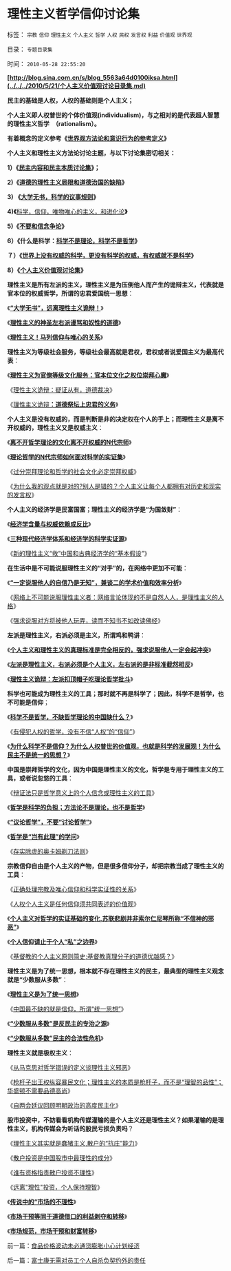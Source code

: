 # 理性主义哲学信仰讨论集

标签： `宗教` `信仰` `理性主义` `个人主义` `哲学` `人权` `民权` `发言权` `利益` `价值观` `世界观` 

目录： `专题目录集`

时间： `2010-05-28 22:55:20`

**[http://blog.sina.com.cn/s/blog_5563a64d0100iksa.html](../../../2010/5/21/个人主义价值观讨论目录集.md)**

**民主的基础是人权，人权的基础则是个人主义；**

**个人主义即人权普世的个体价值观(individualism)，与之相对的是代表超人智慧的理性主义哲学　（rationalism）。**

**有着概念的定义参考《[世界观方法论和意识行为的参考定义](../../../2010/2/11/世界观方法论和意识行为的参考定义.md)》**



**个人主义和理性主义方法论讨论主题，与以下讨论集密切相关：**

**1）《**[**民主内容和民主本质讨论集**](../../../2009/10/27/讨论集：什么是democracy？什么不是？.md)**》；**

**2)《**[**道德的理性主义局限和道德治国的缺陷**](../../../2009/11/19/道德的局限性和道德规范的适用范围.md)**》**

**3) 《**[**大学无书，科学的议事规则**](../../../2009/6/17/民主就是科学的议事规则.md)**》**

**4)《**[科学，信仰，唯物唯心的主义，和进化论](../../../2009/11/27/科学，信仰，唯物唯心的主义，和进化论.md)**》**

**5)《[不要和信念争论](../../../2009/12/14/和猪打架，和信念争论（不是信仰）.md)》**

**6）《什么是科学：[科学不是理论，科学不是哲学](../../../2009/12/22/什么是科学？科学实证性和理论和哲学.md)》**

**７）《[世界上没有权威的科学，更没有科学的权威，有权威就不是科学](../../../2010/1/10/科学的权威和权威的“科学”.md)》**

**8）《**[**个人主义价值观讨论集**](../../../2010/5/21/个人主义价值观讨论目录集.md)**》**

**理性主义是所有左派的主义，理性主义是为压倒他人而产生的诡辩主义，代表就是官本位的权威哲学，所谓的忠君爱国统一思想**：

《[**“大学无书”，远离理性主义诡辩！**](../../../2008/8/31/“大学无书”，远离中国式诡辩！.md)》

《[**理性主义的神圣左右派谩骂和奴性的道德**](../../../2009/4/12/神圣的愤怒谩骂和奴性的道德.md)》

《[**理性主义！马列信仰与唯心的关系**](../../../2009/5/9/人性本私！马列信仰和唯心主义的关系.md)》

**理性主义为等级社会服务，等级社会最高就是君权，君权或者说爱国主义为最高代表**：

《[**理性主义为官僚等级文化服务：官本位文化之权位崇拜心魔**](../../../2008/10/10/中国式诡辩：官本位文化之权位崇拜心魔.md)》

《[理性主义诡辩：疑证从有，道德裁决](../../../2009/3/25/中国式诡辩：疑证从有，君权裁决.md)》

《[理性主义诡辩](../../../2009/3/25/中国式诡辩：疑证从有，君权裁决.md)[**：道德祭坛上忠君的义务**](../../../2009/3/25/中国式诡辩：道德祭坛上忠君的义务.md)》



**个人主义是没有权威的，而是判断是非的决定权在个人的手上；而理性主义是离不开权威的，理性主义又是权威主义**：

《[**离不开哲学理论的文化离不开权威的N代宗师**](../../../2009/7/27/离不开哲学理论的文化离不开权威的N代宗师.md)》

《[**理论哲学的N代宗师如何面对科学的实证集**](../../../2009/7/27/理论哲学的N代宗师如何面对科学的实证集.md)》

《[过分崇拜理论和哲学的社会文化必定崇拜权威](../../../2009/7/29/过分崇拜理论和哲学的社会文化必定崇拜权威.md)》

《[为什么我的观点就是对的?别人是错的？个人主义让每个人都拥有对历史和现实的发言权](../../../2010/5/20/为什么我的观点就是对的？别人是错的？.md)》



**个人主义的经济学是民富国富；理性主义的经济学是“为国敛财”**：

《[**经济学含量与权威依赖成反比**](../../../2009/12/23/经济学的科学含量与权威依赖成反比.md)》

《[**三种现代经济学体系和经济学的科学实证源**](../../../2010/1/21/三种现代经济学体系和经济学的科学实证源.md)》

《[新的理性主义“救”中国和古典经济学的“基本假设](../../../2009/12/23/新的主义“救”中国的步骤和古典经济学的“基本假设”.md)”》

**在生活中是不可能说服理性主义的“对手”的，在网络中更加不可能**：

《[**“一定说服他人的自信乃是无知”，兼谈二的学术价值和效率分析**](../../../2009/11/24/牛二的学术价值和效率分析.md)》

《[网络上不可能说服理性主义者：网络言论体现的不是自然人人，是理性主义的人格](../../../2009/7/24/网络言论体现的不是人，是人格.md)》

《[强求说服对方将被他人玩弄，读而不知书不如改读佛经](../../../2010/1/6/读而不知书不如改读佛经.md)》

**左派是理性主义，右派必须是主义，所谓鸡和鸭讲**：

《[**个人主义和理性主义的真理标准是完全相反的，强求说服他人一定会起冲突**](../../../2009/11/26/真理标准不一导致文明的冲突.md)》

《[**左派是理性主义，右派必须是个人主义，左右派的是非标准截然相反**](../../../2009/10/9/完全相反的是非标准.md)》

《[**理性主义诡辩：左派扣顶帽子吃理论哲学批斗**](../../../2009/7/27/实用主义的现代愚民制造业.md)》

**科学也可能成为理性主义的工具；那时就不再是科学了；因此，科学不是哲学，也不可能是信仰**；

《[**科学不是哲学，不缺哲学理论的中国缺什么？**](../../../2009/11/27/科学不是哲学，不缺哲学理论的中国缺什么？.md)》

《[有侵犯人权的哲学，没有不信“人权”的“信仰”](../../../2009/11/27/有侵犯人权的哲学，没有不信“人权”的“信仰”.md)》

《[**为什么科学不是信仰？为什么人权普世的价值观，也就是科学的发展观！为什么民主不是统一的思想？**](../../../2009/12/17/为什么科学不是信仰？为什么普价就是科学的发展观.md)》

**中国是崇拜哲学的文化，因为中国是理性主义的文化，哲学是专用于理性主义的工具，或者说忽悠的工具**：

《[辩证法只是哲学意义上的个人信念或理性主义的工具](../../../2010/1/4/辩证法只是哲学意义上的个人信念.md)》

《[**哲学是科学的负担；方法论不是理论，也不是哲学**](../../../2010/2/11/哲学是科学的负担；方法论不是理论，也不是哲学.md)》

《[**“议论哲学”，不要“讨论哲学”**](../../../2010/2/11/“议论哲学”，不要“讨论哲学”.md)》

《[**哲学是“岂有此理”的学问**](../../../2010/2/12/哲学是“岂有此理”的学问.md)》

《[存实除虚的奥卡姆剃刀法则](../../../2010/1/5/存实除虚的奥卡姆剃刀法则.md)》

**宗教信仰自由是个人主义的产物，但是很多信仰分子，却把宗教当成了理性主义的工具**：

《[正确处理宗教及唯心信仰和科学实证性的关系](../../../2009/6/9/正确处理宗教及唯心信仰和科学实证性的关系.md)》

《[人权个人主义是任何信仰须共同表述的价值观](../../../2009/6/17/人权是任何信仰须共同表述的价值观.md)》

《[**个人主义对哲学的实证基础的变化,苏联悲剧并非索尔仁尼琴所称“不信神的邪恶”**](../../../2010/2/12/个人主义对哲学的实证基础的变化.md)》

《[**个人信仰请止于个人“私”之边界**](../../../2009/11/27/个人信仰请止于个人“私”之边界.md)》

《[基督教的个人主义原则简史;基督教真理分子的道德优越感？](../../../2010/5/21/基督教个人主义价值观简史.md)》

**理性主义是为了统一思想，根本就不存在理性主义的民主，最典型的理性主义观念就是“少数服从多数”**：

《[**理性主义是为了统一思想**](../../../2009/12/16/统一思想的必要性.md)》

《[中国最不缺的就是信仰，所谓“统一思想”](../../../2009/11/27/中国最不缺的就是信仰，所谓“统一思想”.md)》

《[**“少数服从多数”是反民主的专治之源**](../../../2010/3/3/“少数服从多数”是反人权反民主的专治之源.md)》

《[**“少数服从多数”民主的合法性危机**](http://blog.sina.com.cn/s/blog_5563a64d0100h72d.html)》

**理性主义就是极权主义**：

《[从马克思对哲学错误的定义谈理性主义邪恶](../../../2010/2/10/从马克思对哲学错误的定义谈邪恶.md)》

《[枪杆子出王权纵容暴民文化；理性主义的本质是枪杆子，而不是“理智的品性”；华盛顿不需要品德高尚](../../../2010/5/10/华盛顿不必要品德高尚.md)》

《[自两会廷议回顾明朝政治的高度民主化](http://hi.baidu.com/darthchn/blog/item/b8eb1f1f6f3cff164034173e.html)》



**股市投资中，不妨看看机构传媒灌输的是个人主义还是理性主义？如果灌输的是理性主义，机构传媒会为听话的股民亏损负责吗**？

《[理性主义其实就是蠢猪主义,散户的“抗庄”能力](../../../2010/5/12/理性主义其实就是蠢猪主义,散户的“抗庄”能力.md)》

《[散户投资是中国股市中最理性的成分](../../../2007/8/26/散户投资是中国股市中最理性的投资者.md)》

《[谁有资格指责散户投资不理性](../../../2007/8/26/谁有资格指责散户投资不理性、.md)》

《[远离"理性"投资，个人保持理智](../../../2010/4/9/远离理性投资，个人保持理智.md)》

《[**传说中的“市场的不理性**](../../../2009/4/5/传说中的“市场的不理性”.md)》

《[**市场干预等同于道德借口的利益剥夺和转移**](../../../2009/4/6/“市场不理性”道德借口操纵利益剥夺和财富转移.md)》

《[**市场规范，市场干预和财富转移**](../../../2009/4/7/市场规范，市场干预和财富转移.md)》



前一篇：[食品价格波动未必通货膨胀小心计划经济](../../../2010/5/28/食品价格波动未必通货膨胀小心计划经济.md)

后一篇：[富士康无需对员工个人自杀负契约外的责任](../../../2010/5/29/富士康无需对员工个人自杀负契约外的责任.md)
